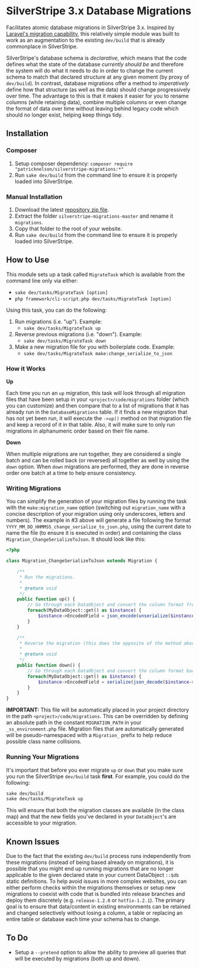 # SilverStripe 3.x Database Migrations
Facilitates atomic database migrations in SilverStripe 3.x. Inspired by [Laravel's migration capability](http://laravel.com/docs/master/migrations), this relatively simple module was built to work as an augmentation to the existing `dev/build` that is already commonplace in SilverStripe. 

SilverStripe's database schema is *declarative*, which means that the code defines what the state of the database *currently should be* and therefore the system will do what it needs to do in order to change the current schema to match that declared structure at any given moment (by proxy of `dev/build`). In contrast, database migrations offer a method to *imperatively* define how that structure (as well as the data) should change progressively over time. The advantage to this is that it makes it easier for you to rename columns (while retaining data), combine multiple columns or even change the format of data over time without leaving behind legacy code which should no longer exist, helping keep things tidy.   

## Installation

### Composer 

1. Setup composer dependency: `composer require "patricknelson/silverstripe-migrations:*"`
2. Run `sake dev/build` from the command line to ensure it is properly loaded into SilverStripe.

### Manual Installation

1. Download the latest [repository zip file](https://github.com/patricknelson/silverstripe-migrations/archive/master.zip).
2. Extract the folder `silverstripe-migrations-master` and rename it `migrations`.
3. Copy that folder to the root of your website.
4. Run `sake dev/build` from the command line to ensure it is properly loaded into SilverStripe.



## How to Use

This module sets up a task called `MigrateTask` which is available from the command line only via either:

- `sake dev/tasks/MigrateTask [option]`
- `php framework/cli-script.php dev/tasks/MigrateTask [option]`

Using this task, you can do the following:

1. Run migrations (i.e. "up"). Example:
	- `sake dev/tasks/MigrateTask up`
2. Reverse previous migrations (i.e. "down"). Example:
	- `sake dev/tasks/MigrateTask down`
3. Make a new migration file for you with boilerplate code. Example:
	- `sake dev/tasks/MigrateTask make:change_serialize_to_json`

### How it Works

**Up**

Each time you run an `up` migration, this task will look through all migration files that have been setup in your `<project>/code/migrations` folder (which you can customize) and then compare that to a list of migrations that it has already run in the `DatabaseMigrations` table. If it finds a new migration that has not yet been run, it will execute the `->up()` method on that migration file and keep a record of it in that table. Also, it will make sure to only run migrations in alphanumeric order based on their file name.  

**Down**

When multiple migrations are run together, they are considered a single batch and can be rolled back (or reversed) all together as well by using the `down` option. When `down` migrations are performed, they are done in reverse order one batch at a time to help ensure consistency. 

### Writing Migrations

You can simplify the generation of your migration files by running the task with the `make:migration_name` option (switching out `migration_name` with a concise description of your migration using only underscores, letters and numbers). The example in #3 above will generate a file following the format `YYYY_MM_DD_HHMMSS_change_serialize_to_json.php`, using the current date to name the file (to ensure it is executed in order) and containing the class `Migration_ChangeSerializeToJson`. It should look like this:

```php
<?php

class Migration_ChangeSerializeToJson extends Migration {

	/**
	 * Run the migrations.
	 *
	 * @return void
	 */
	public function up() {
		// Go through each DataObject and convert the column format from serialized to JSON.
		foreach(MyDataObject::get() as $instance) {
			$instance->EncodedField = json_encode(unserialize($instance->EncodedField));
		}
	}

	/**
	 * Reverse the migration (this does the opposite of the method above).
	 *
	 * @return void
	 */
	public function down() {
		// Go through each DataObject and convert the column format back from JSON to serialized again.
		foreach(MyDataObject::get() as $instance) {
			$instance->EncodedField = serialize(json_decode($instance->EncodedField));
		}
	}
}

```

**IMPORTANT:** This file will be automatically placed in your project directory in the path `<project>/code/migrations`. This can be overridden by defining an absolute path in the constant `MIGRATION_PATH` in your `_ss_environment.php` file. Migration files that are automatically generated will be pseudo-namespaced with a `Migration_` prefix to help reduce possible class name collisions.


### Running Your Migrations

It's important that before you ever migrate `up` or `down` that you make sure you run the SilverStripe `dev/build` task **first**. For example, you could do the following:

```bash
sake dev/build
sake dev/tasks/MigrateTask up
```

This will ensure that both the migration classes are available (in the class map) and that the new fields you've declared in your `DataObject`'s are accessible to your migration.  


## Known Issues

Due to the fact that the existing `dev/build` process runs independently from these migrations (instead of being based already on migrations), it is possible that you might end up running migrations that are no longer applicable to the given declared state in your current DataObject `::$db` static definitions. To help avoid issues in more complex websites, you can either perform checks within the migrations themselves or setup new migrations to coexist with code that is bundled into release branches and deploy them discretely (e.g. `release-1.2.0` or `hotfix-1.2.1`). The primary goal is to ensure that data/content in existing environments can be retained and changed selectively without losing a column, a table or replacing an entire table or database each time your schema has to change.


## To Do

- Setup a `--pretend` option to allow the ability to preview all queries that will be executed by migrations (both up and down). 